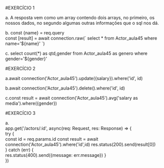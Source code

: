 #EXERCÍCIO 1

<p>a. A resposta vem como um array contendo dois arrays, no primeiro, os nossos dados, no segundo algumas outras informações que o sql nos dá.</p>

<p>b. const {name} = req.query <br>
const [result] = await connection.raw(`
      select * from Actor_aula45 where name='${name}'
    `)</p>

<p>c. select count(*) as qtd,gender from Actor_aula45 as genero where gender='${gender}'</p>

#EXERCÍCIO 2

<p>a.await connection('Actor_aula45').update({salary}).where('id', id)</p>
<p>b.await connection('Actor_aula45').delete().where('id', id)</p>
<p>c.const result = await connection('Actor_aula45').avg('salary as media').where({gender})</p>

#EXERCÍCIO 3

<p>a.<br>app.get('/actors/:id', async(req: Request, res: Response) => {<br>
  try {<br>
    const id = req.params.id
    const result = await connection('Actor_aula45').where('id',id)
    res.status(200).send(result[0])<br>
  } catch (err) {<br>
    res.status(400).send({message: err.message})
  }<br>
})</p>